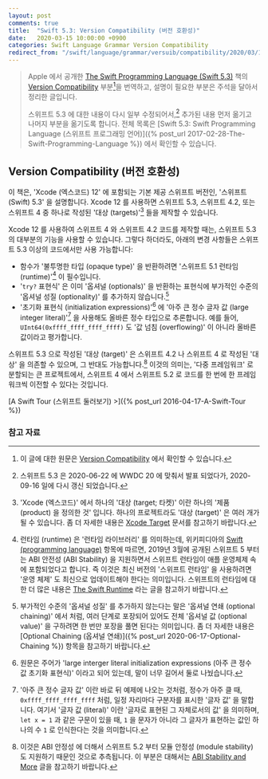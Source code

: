 ```yaml
---
layout: post
comments: true
title:  "Swift 5.3: Version Compatibility (버전 호환성)"
date:   2020-03-15 10:00:00 +0900
categories: Swift Language Grammar Version Compatibility
redirect_from: "/swift/language/grammar/versuib/compatibility/2020/03/15/Version-Compatibility.html"
---
```


> Apple 에서 공개한 [The Swift Programming Language (Swift 5.3)](https://docs.swift.org/swift-book/) 책의 [Version Compatibility](https://docs.swift.org/swift-book/GuidedTour/Compatibility.html) 부분[^Version-Compatibility]을 번역하고, 설명이 필요한 부분은 주석을 달아서 정리한 글입니다.
>
> 스위프트 5.3 에 대한 내용이 다시 일부 수정되어서,[^swift-update] 추가된 내용 먼저 옮기고 나머지 부분을 옮기도록 합니다. 전체 목록은 [Swift 5.3: Swift Programming Language (스위프트 프로그래밍 언어)]({% post_url 2017-02-28-The-Swift-Programming-Language %}) 에서 확인할 수 있습니다.

## Version Compatibility (버전 호환성)

이 책은, 'Xcode (엑스코드) 12' 에 포함되는 기본 제공 스위프트 버전인, '스위프트 (Swift) 5.3' 을 설명합니다. Xcode 12 를 사용하면 스위프트 5.3, 스위프트 4.2, 또는 스위프트 4 중 하나로 작성된 '대상 (targets)'[^targets] 들을 제작할 수 있습니다.

Xcode 12 를 사용하여 스위프트 4 와 스위프트 4.2 코드를 제작할 때는, 스위프트 5.3 의 대부분의 기능을 사용할 수 있습니다. 그렇다 하더라도, 아래의 변경 사항들은 스위프트 5.3 이상의 코드에서만 사용 가능합니다:

* 함수가 '불투명한 타입 (opaque type)' 을 반환하려면 '스위프트 5.1 런타임 (runtime)'[^swift-runtime] 이 필수입니다.
* '`try?` 표현식' 은 이미 '옵셔널 (optionals)' 을 반환하는 표현식에 부가적인 수준의 '옵셔널 성질 (optionality)' 를 추가하지 않습니다.[^level-of-optionality]
* '초기화 표현식 (initialization expressions)'[^initializtion-expressions] 에 '아주 큰 정수 글자 값 (large integer literal)'[^large-integer-literal] 을 사용해도 올바른 정수 타입으로 추론합니다. 예를 들어, `UInt64(0xffff_ffff_ffff_ffff)` 도 '값 넘침 (overflowing)' 이 아니라 올바른 값이라고 평가합니다.

스위프트 5.3 으로 작성된 '대상 (target)' 은 스위프트 4.2 나 스위프트 4 로 작성된 '대상' 을 의존할 수 있으며, 그 반대도 가능합니다.[^depend-on] 이것의 의미는, '다중 프레임워크' 로 분할되는 큰 프로젝트에서, 스위프트 4 에서 스위프트 5.2 로 코드를 한 번에 한 프레임워크씩 이전할 수 있다는 것입니다.

[A Swift Tour (스위프트 둘러보기) >]({% post_url 2016-04-17-A-Swift-Tour %})

### 참고 자료

[^Version-Compatibility]: 이 글에 대한 원문은 [Version Compatibility](https://docs.swift.org/swift-book/GuidedTour/Compatibility.html) 에서 확인할 수 있습니다.

[^swift-update]: 스위프트 5.3 은 2020-06-22 에 WWDC 20 에 맞춰서 발표 되었다가, 2020-09-16 일에 다시 갱신 되었습니다.

[^targets]: 'Xcode (엑스코드)' 에서 하나의 '대상 (target; 타켓)' 이란 하나의 '제품 (product) 을 정의한 것' 입니다. 하나의 프로젝트라도 '대상 (target)' 은 여러 개가 될 수 있습니다. 좀 더 자세한 내용은 [Xcode Target](https://developer.apple.com/library/archive/featuredarticles/XcodeConcepts/Concept-Targets.html) 문서를 참고하기 바랍니다.

[^swift-runtime]: 런타임 (runtime) 은 '런타임 라이브러리' 를 의미하는데, 위키피디아의 [Swift (programming language)](https://en.wikipedia.org/wiki/Swift_(programming_language)) 항목에 따르면, 2019년 3월에 공개된 스위프트 5 부터는 ABI 안전성 (ABI Stability)[^ABI-Stability] 을 지원하면서 스위프트 런타임이 애플 운영체제 속에 포함되었다고 합니다. 즉 이것은 최신 버전의 '스위프트 런타임' 을 사용하려면 '운영 체제' 도 최신으로 업데이트해야 한다는 의미입니다. 스위프트의 런타임에 대한 더 많은 내용은 [The Swift Runtime](https://github.com/apple/swift/blob/master/docs/Runtime.md) 라는 글을 참고하기 바랍니다.

[^ABI-Stability]: 스위프트의 ABI 안정성에 대해서는 [Evolving Swift On Apple Platforms After ABI Stability](https://swift.org/blog/abi-stability-and-apple/) 라는 글을 참고하기 바랍니다. 한글 자료로는 **Zedd02028** 님이 [ABI stability](https://zeddios.tistory.com/654) 라는 글에 정리를 잘 해두신 것 같습니다.

[^level-of-optionality]: 부가적인 수준의 '옵셔널 성질' 를 추가하지 않는다는 말은 '옵셔널 연쇄 (optional chaining)' 에서 처럼, 여러 단계로 포장되어 있어도 전체 '옵셔널 값 (optional value)' 을 구하려면 한 번만 포장을 풀면 된다는 의미입니다. 좀 더 자세한 내용은 [Optional Chaining (옵셔널 연쇄)]({% post_url 2020-06-17-Optional-Chaining %}) 항목을 참고하기 바랍니다.

[^initializtion-expressions]: 원문은 주어가 'large interger literal initialization expressions (아주 큰 정수 값 초기화 표현식)' 이라고 되어 있는데, 말이 너무 길어서 둘로 나눴습니다.

[^large-integer-literal]: '아주 큰 정수 글자 값' 이란 바로 뒤 예제에 나오는 것처럼, 정수가 아주 클 때, `0xffff_ffff_ffff_ffff` 처럼, 일정 자리마다 구분자를 표시한 '글자 값' 을 말합니다. 여기서 '글자 값 (literal)' 이란 '글자로 표현된 그 자체로서의 값' 을 의미하며, `let x = 1` 과 같은 구문이 있을 때, `1` 을 문자가 아니라 그 글자가 표현하는 값인 하나의 수 `1` 로 인식한다는 것을 의미합니다.

[^depend-on]: 이것은 ABI 안정성[^ABI-Stability] 에 더해서 스위프트 5.2 부터 모듈 안정성 (module stability) 도 지원하기 때문인 것으로 추측됩니다. 이 부분은 대해서는 [ABI Stability and More](https://swift.org/blog/abi-stability-and-more/) 글을 참고하기 바랍니다.
